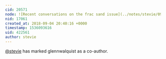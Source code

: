 ```yaml
---
cid: 20571
node: ![Recent conversations on the frac sand issue](../notes/stevie/09-04-2018/recent-conversations-on-the-frac-sand-issue)
nid: 17061
created_at: 2018-09-04 20:40:16 +0000
timestamp: 1536093616
uid: 422561
author: stevie
---
```


 [@stevie](/profile/stevie) has marked glennwalquist as a co-author. 